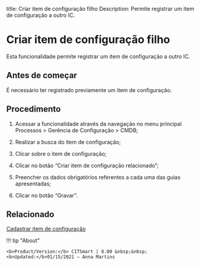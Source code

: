 title: Criar item de configuração filho
Description: Permite registrar um item de configuração a outro IC.
# Criar item de configuração filho

Esta funcionalidade permite registrar um item de configuração a outro IC.

Antes de começar
--------------------

É necessário ter registrado previamente um item de configuração.

Procedimento
----------------

1.  Acessar a funcionalidade através da navegação no menu principal Processos \>
    Gerência de Configuração \> CMDB;

2.  Realizar a busca do item de configuração;

3.  Clicar sobre o item de configuração;

4.  Clicar no botão “Criar item de configuração relacionado”;

5.  Preencher os dados obrigatórios referentes a cada uma das guias
    apresentadas;

6.  Clicar no botão “Gravar”.


Relacionado
-----------

[Cadastrar item de configuração](/pt-br/citsmart-platform-8/processes/configuration/use/register-CI.html)


!!! tip "About"

    <b>Product/Version:</b> CITSmart | 8.00 &nbsp;&nbsp;
    <b>Updated:</b>01/15/2021 – Anna Martins
